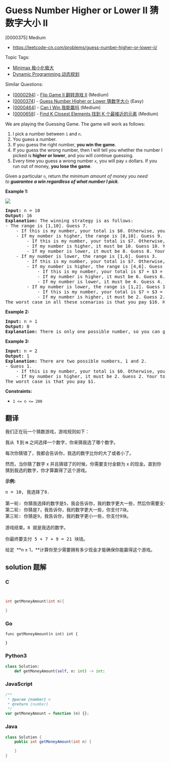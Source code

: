 # Guess Number Higher or Lower II 猜数字大小 II

[0000375] Medium

- https://leetcode-cn.com/problems/guess-number-higher-or-lower-ii/

Topic Tags:

- [Minimax 极小化极大](https://leetcode-cn.com/tag/minimax/)
- [Dynamic Programming 动态规划](https://leetcode-cn.com/tag/dynamic-programming/)

Similar Questions:

- [[0000294](https://leetcode-cn.com/problems/flip-game-ii/)] - [Flip Game II 翻转游戏 II](./0000294.flip-game-ii.md) (Medium)
- [[0000374](https://leetcode-cn.com/problems/guess-number-higher-or-lower/)] - [Guess Number Higher or Lower 猜数字大小](./0000374.guess-number-higher-or-lower.md) (Easy)
- [[0000464](https://leetcode-cn.com/problems/can-i-win/)] - [Can I Win 我能赢吗](./0000464.can-i-win.md) (Medium)
- [[0000658](https://leetcode-cn.com/problems/find-k-closest-elements/)] - [Find K Closest Elements 找到 K 个最接近的元素](./0000658.find-k-closest-elements.md) (Medium)

We are playing the Guessing Game. The game will work as follows:

1.  I pick a number between `1` and `n`.
2.  You guess a number.
3.  If you guess the right number, **you win the game**.
4.  If you guess the wrong number, then I will tell you whether the number I picked is **higher or lower**, and you will continue guessing.
5.  Every time you guess a wrong number `x`, you will pay `x` dollars. If you run out of money, **you lose the game**.

Given a particular `n`, return *the minimum amount of money you need to **guarantee a win regardless of what number I pick***.

**Example 1:**

![](https://assets.leetcode.com/uploads/2020/09/10/graph.png)

<pre><strong>Input:</strong> n = 10
<strong>Output:</strong> 16
<strong>Explanation:</strong> The winning strategy is as follows:
- The range is [1,10]. Guess 7.
&nbsp;   - If this is my number, your total is $0. Otherwise, you pay $7.
&nbsp;   - If my number is higher, the range is [8,10]. Guess 9.
&nbsp;       - If this is my number, your total is $7. Otherwise, you pay $9.
&nbsp;       - If my number is higher, it must be 10. Guess 10. Your total is $7 + $9 = $16.
&nbsp;       - If my number is lower, it must be 8. Guess 8. Your total is $7 + $9 = $16.
&nbsp;   - If my number is lower, the range is [1,6]. Guess 3.
&nbsp;       - If this is my number, your total is $7. Otherwise, you pay $3.
&nbsp;       - If my number is higher, the range is [4,6]. Guess 5.
&nbsp;           - If this is my number, your total is $7 + $3 = $10. Otherwise, you pay $5.
&nbsp;           - If my number is higher, it must be 6. Guess 6. Your total is $7 + $3 + $5 = $15.
&nbsp;           - If my number is lower, it must be 4. Guess 4. Your total is $7 + $3 + $5 = $15.
&nbsp;       - If my number is lower, the range is [1,2]. Guess 1.
&nbsp;           - If this is my number, your total is $7 + $3 = $10. Otherwise, you pay $1.
&nbsp;           - If my number is higher, it must be 2. Guess 2. Your total is $7 + $3 + $1 = $11.
The worst case in all these scenarios is that you pay $16. Hence, you only need $16 to guarantee a win.
</pre>

**Example 2:**

<pre><strong>Input:</strong> n = 1
<strong>Output:</strong> 0
<strong>Explanation:</strong>&nbsp;There is only one possible number, so you can guess 1 and not have to pay anything.
</pre>

**Example 3:**

<pre><strong>Input:</strong> n = 2
<strong>Output:</strong> 1
<strong>Explanation:</strong>&nbsp;There are two possible numbers, 1 and 2.
- Guess 1.
&nbsp;   - If this is my number, your total is $0. Otherwise, you pay $1.
&nbsp;   - If my number is higher, it must be 2. Guess 2. Your total is $1.
The worst case is that you pay $1.
</pre>

**Constraints:**

- `1 <= n <= 200`

## 翻译

我们正在玩一个猜数游戏，游戏规则如下：

我从  **1** 到 **n** 之间选择一个数字，你来猜我选了哪个数字。

每次你猜错了，我都会告诉你，我选的数字比你的大了或者小了。

然而，当你猜了数字 x 并且猜错了的时候，你需要支付金额为 x 的现金。直到你猜到我选的数字，你才算赢得了这个游戏。

**示例:**

<pre>n = 10, 我选择了8.

第一轮: 你猜我选择的数字是5，我会告诉你，我的数字更大一些，然后你需要支付5块。
第二轮: 你猜是7，我告诉你，我的数字更大一些，你支付7块。
第三轮: 你猜是9，我告诉你，我的数字更小一些，你支付9块。

游戏结束。8 就是我选的数字。

你最终要支付 5 + 7 + 9 = 21 块钱。
</pre>

给定  **n ≥ 1，**计算你至少需要拥有多少现金才能确保你能赢得这个游戏。

## solution 题解

### C

```c


int getMoneyAmount(int n){

}
```

### Go

```golang
func getMoneyAmount(n int) int {

}
```

### Python3

```python
class Solution:
    def getMoneyAmount(self, n: int) -> int:
```

### JavaScript

```javascript
/**
 * @param {number} n
 * @return {number}
 */
var getMoneyAmount = function (n) {};
```

### Java

```java
class Solution {
    public int getMoneyAmount(int n) {

    }
}
```
